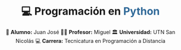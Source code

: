 <h1 align="center">💻 Programación en <span style="color:#306998">Python</span></h1>

<p align="center">
📘 <strong>Alumno:</strong> Juan José  
👨‍🏫 <strong>Profesor:</strong> Miguel  
🏛️ <strong>Universidad:</strong> UTN San Nicolás  
💻 <strong>Carrera:</strong> Tecnicatura en Programación a Distancia  
</p>


